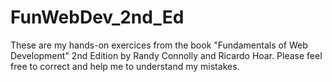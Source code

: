 # FunWebDev_2nd_Ed

These are my hands-on exercices from the book "Fundamentals of Web Development" 2nd Edition by Randy Connolly and Ricardo Hoar.
Please feel free to correct and help me to understand my mistakes.
